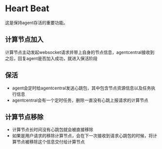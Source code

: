 # Heart Beat

这是保持agent存活的重要功能。

## 计算节点加入

计算节点主动发起websocket请求并带上自身的节点信息，agentcentral接收到之后，回复agent是否加入成功，就进入保活阶段

## 保活

- agent会定时给agentcentral发送心跳包，其中包含节点资源信息以及任务执行信息
- agentcentral会有一个定时任务，删除一直没有心跳上报请求的计算节点

## 计算节点移除

- 计算节点长时间没有心跳包就会被直接移除
- 如果是用户请求的移除计算节点，会在下一次接收到请求心跳包的时候，将计算节点被移除这个信息交付给计算节点